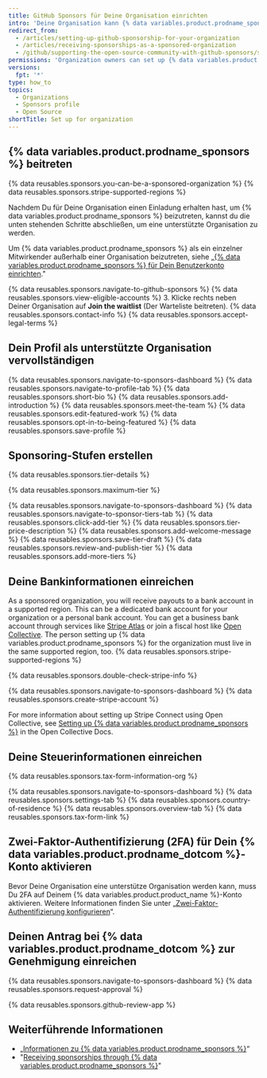 ```yaml
---
title: GitHub Sponsors für Deine Organisation einrichten
intro: 'Deine Organisation kann {% data variables.product.prodname_sponsors %} beitreten, um Zahlungen für Eure Arbeit zu erhalten.'
redirect_from:
  - /articles/setting-up-github-sponsorship-for-your-organization
  - /articles/receiving-sponsorships-as-a-sponsored-organization
  - /github/supporting-the-open-source-community-with-github-sponsors/setting-up-github-sponsors-for-your-organization
permissions: 'Organization owners can set up {% data variables.product.prodname_sponsors %} for an organization.'
versions:
  fpt: '*'
type: how_to
topics:
  - Organizations
  - Sponsors profile
  - Open Source
shortTitle: Set up for organization
---
```


## {% data variables.product.prodname_sponsors %} beitreten

{% data reusables.sponsors.you-can-be-a-sponsored-organization %} {% data reusables.sponsors.stripe-supported-regions %}

Nachdem Du für Deine Organisation einen Einladung erhalten hast, um {% data variables.product.prodname_sponsors %} beizutreten, kannst du die unten stehenden Schritte abschließen, um eine unterstützte Organisation zu werden.

Um {% data variables.product.prodname_sponsors %} als ein einzelner Mitwirkender außerhalb einer Organisation beizutreten, siehe „[{% data variables.product.prodname_sponsors %} für Dein Benutzerkonto einrichten](/sponsors/receiving-sponsorships-through-github-sponsors/setting-up-github-sponsors-for-your-user-account)."

{% data reusables.sponsors.navigate-to-github-sponsors %}
{% data reusables.sponsors.view-eligible-accounts %}
3. Klicke rechts neben Deiner Organisation auf **Join the waitlist** (Der Warteliste beitreten).
{% data reusables.sponsors.contact-info %}
{% data reusables.sponsors.accept-legal-terms %}

## Dein Profil als unterstützte Organisation vervollständigen

{% data reusables.sponsors.navigate-to-sponsors-dashboard %}
{% data reusables.sponsors.navigate-to-profile-tab %}
{% data reusables.sponsors.short-bio %}
{% data reusables.sponsors.add-introduction %}
{% data reusables.sponsors.meet-the-team %}
{% data reusables.sponsors.edit-featured-work %}
{% data reusables.sponsors.opt-in-to-being-featured %}
{% data reusables.sponsors.save-profile %}

## Sponsoring-Stufen erstellen

{% data reusables.sponsors.tier-details %}

{% data reusables.sponsors.maximum-tier %}

{% data reusables.sponsors.navigate-to-sponsors-dashboard %}
{% data reusables.sponsors.navigate-to-sponsor-tiers-tab %}
{% data reusables.sponsors.click-add-tier %}
{% data reusables.sponsors.tier-price-description %}
{% data reusables.sponsors.add-welcome-message %}
{% data reusables.sponsors.save-tier-draft %}
{% data reusables.sponsors.review-and-publish-tier %}
{% data reusables.sponsors.add-more-tiers %}

## Deine Bankinformationen einreichen

As a sponsored organization, you will receive payouts to a bank account in a supported region. This can be a dedicated bank account for your organization or a personal bank account. You can get a business bank account through services like [Stripe Atlas](https://stripe.com/atlas) or join a fiscal host like [Open Collective](https://opencollective.com/). The person setting up {% data variables.product.prodname_sponsors %} for the organization must live in the same supported region, too. {% data reusables.sponsors.stripe-supported-regions %}

{% data reusables.sponsors.double-check-stripe-info %}

{% data reusables.sponsors.navigate-to-sponsors-dashboard %}
{% data reusables.sponsors.create-stripe-account %}

For more information about setting up Stripe Connect using Open Collective, see [Setting up {% data variables.product.prodname_sponsors %}](https://docs.opencollective.com/help/collectives/github-sponsors) in the Open Collective Docs.

## Deine Steuerinformationen einreichen

{% data reusables.sponsors.tax-form-information-org %}

{% data reusables.sponsors.navigate-to-sponsors-dashboard %}
{% data reusables.sponsors.settings-tab %}
{% data reusables.sponsors.country-of-residence %}
{% data reusables.sponsors.overview-tab %}
{% data reusables.sponsors.tax-form-link %}

## Zwei-Faktor-Authentifizierung (2FA) für Dein {% data variables.product.prodname_dotcom %}-Konto aktivieren

Bevor Deine Organisation eine unterstütze Organisation werden kann, muss Du 2FA auf Deinem {% data variables.product.product_name %}-Konto aktivieren. Weitere Informationen finden Sie unter „[Zwei-Faktor-Authentifizierung konfigurieren](/articles/configuring-two-factor-authentication)“.

## Deinen Antrag bei {% data variables.product.prodname_dotcom %} zur Genehmigung einreichen

{% data reusables.sponsors.navigate-to-sponsors-dashboard %}
{% data reusables.sponsors.request-approval %}

{% data reusables.sponsors.github-review-app %}

## Weiterführende Informationen
- „[Informationen zu {% data variables.product.prodname_sponsors %}](/sponsors/getting-started-with-github-sponsors/about-github-sponsors)“
- "[Receiving sponsorships through {% data variables.product.prodname_sponsors %}](/sponsors/receiving-sponsorships-through-github-sponsors)"
